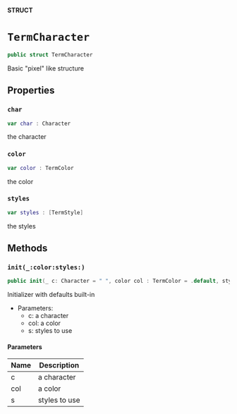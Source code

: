 **STRUCT**

# `TermCharacter`

```swift
public struct TermCharacter
```

Basic "pixel" like structure

## Properties
### `char`

```swift
var char : Character
```

the character

### `color`

```swift
var color : TermColor
```

the color

### `styles`

```swift
var styles : [TermStyle]
```

the styles

## Methods
### `init(_:color:styles:)`

```swift
public init(_ c: Character = " ", color col : TermColor = .default, styles s: [TermStyle] = [.default])
```

Initializer with defaults built-in
- Parameters:
  - c: a character
  - col: a color
  - s: styles to use

#### Parameters

| Name | Description |
| ---- | ----------- |
| c | a character |
| col | a color |
| s | styles to use |